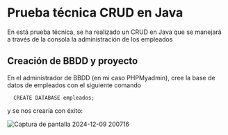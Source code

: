 # Prueba técnica CRUD en Java

En está prueba técnica, se ha realizado un CRUD en Java que se manejará a través de la consola la administración  de los empleados

## Creación de BBDD y proyecto


En el administrador de BBDD (en mi caso PHPMyadmin), cree la base de datos de empleados con el siguiente comando

```http
  CREATE DATABASE empleados;
```

y se nos crearía con éxito:

![Captura de pantalla 2024-12-09 200716](https://github.com/user-attachments/assets/d3b1a010-db2e-4496-9931-9fbeb9eecf83)


